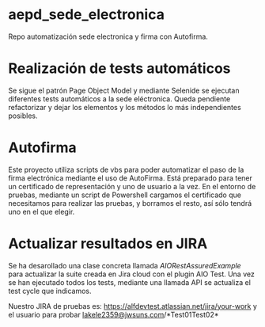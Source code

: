 # aepd_sede_electronica
Repo automatización sede electronica y firma con Autofirma.

# Realización de tests automáticos
Se sigue el patrón Page Object Model y mediante Selenide se ejecutan diferentes tests automáticos a la sede eléctronica. Queda pendiente refactorizar y dejar los elementos y los métodos lo más independientes posibles.

# Autofirma
Este proyecto utiliza scripts de vbs para poder automatizar el paso de la firma electrónica mediante el uso de AutoFirma. Está preparado para tener un certificado de representación y uno de usuario a la vez.
En el entorno de pruebas, mediante un script de Powershell cargamos el certificado que necesitamos para realizar las pruebas, y borramos el resto, así sólo tendrá uno en el que elegir. 

# Actualizar resultados en JIRA
Se ha desarollado una clase concreta llamada *AIORestAssuredExample* para actualizar la suite creada en Jira cloud con el plugin AIO Test. Una vez se han ejecutado todos los tests, mediante una llamada API se actualiza el test cycle que indicamos. 

Nuestro JIRA de pruebas es:
https://alfdevtest.atlassian.net/jira/your-work
y el usuario para probar lakele2359@jwsuns.com/\*Test01Test02\*



